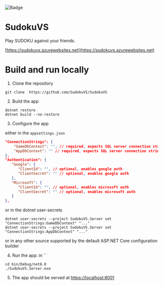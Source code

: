 
![Badge](https://gist.githubusercontent.com/ismailbennani/41298e9ae50d221bcece16e11f668613/raw/a8af7837b4d07291930dd1c4f414f3ee4bd66e7d/badge.svg)

# SudokuVS

Play SUDOKU against your friends.

[https://sudokuvs.azurewebsites.net](https://sudokuvs.azurewebsites.net)

# Build and run locally

1. Clone the repository
```
git clone  https://github.com/SudokuVS/SudokuVS 
```

2. Build the app
```
dotnet restore
dotnet build --no-restore
```

3. Configure the app

either in the `appsettings.json` 
```json
"ConnectionStrings": {
    "GameDbContext": "", // required, expects SQL server connection string
    "AppDbContext": "" // required, expects SQL server connection string
},
"Authentication": {
   "Google": {
      "ClientId": "", // optional, enables google auth
      "ClientSecret": "" // optional, enables google auth
   }, 
   "Microsoft": {
      "ClientId": "", // optional, enables microsoft auth
      "ClientSecret": "" // optional, enables microsoft auth
   }
}, 
```

or in the dotnet user-secrets
```
dotnet user-secrets --project SudokuVS.Server set "ConnectionStrings:GameDbContext" "..."
dotnet user-secrets --project SudokuVS.Server set "ConnectionStrings:AppDbContext" "..."
```
or in any other source supported by the default ASP.NET Core configuration builder

4. Run the app: in ``
```
cd bin/Debug/net8.0
./SudokuVS.Server.exe 
```

5. The app should be served at [https://localhost:8001](https://localhost:8001)

